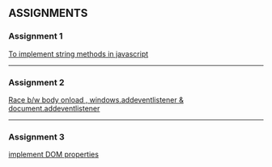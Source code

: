 <h2>ASSIGNMENTS</h2>

<h3>Assignment 1</h3>

[To implement string methods in javascript](/day7/assignment1.html)

<hr>

<h3>Assignment 2</h3>

[Race b/w body onload , windows.addeventlistener & document.addeventlistener](/day7/assignment2.html)

<hr>

<h3>Assignment 3</h3>

[implement DOM properties](/day7/assignment3.html)
